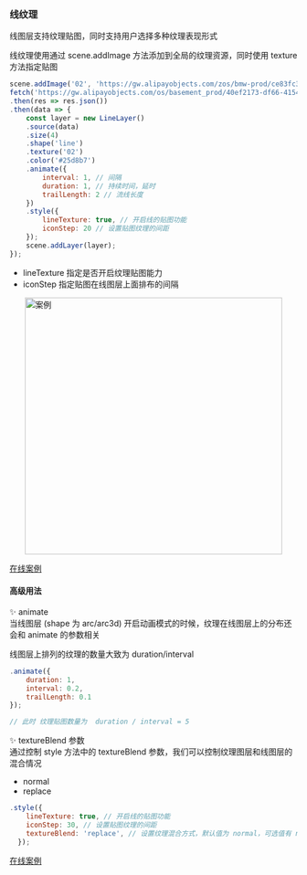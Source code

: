 ### 线纹理

线图层支持纹理贴图，同时支持用户选择多种纹理表现形式  

线纹理使用通过 scene.addImage 方法添加到全局的纹理资源，同时使用 texture 方法指定贴图  

```javascript
scene.addImage('02', 'https://gw.alipayobjects.com/zos/bmw-prod/ce83fc30-701f-415b-9750-4b146f4b3dd6.svg');
fetch('https://gw.alipayobjects.com/os/basement_prod/40ef2173-df66-4154-a8c0-785e93a5f18e.json')
.then(res => res.json())
.then(data => {
    const layer = new LineLayer()
    .source(data)
    .size(4)
    .shape('line')
    .texture('02')
    .color('#25d8b7')
    .animate({
        interval: 1, // 间隔
        duration: 1, // 持续时间，延时
        trailLength: 2 // 流线长度
    })
    .style({
        lineTexture: true, // 开启线的贴图功能
        iconStep: 20 // 设置贴图纹理的间距
    });
    scene.addLayer(layer);
});
```

- lineTexture   指定是否开启纹理贴图能力
- iconStep      指定贴图在线图层上面排布的间隔

<img width="450px" style="display: block;margin: 0 auto;" alt="案例" src='https://gw.alipayobjects.com/mdn/rms_816329/afts/img/A*KEupSZ_p0pYAAAAAAAAAAAAAARQnAQ'>

[在线案例](../../../examples/gallery/animate#animate_path_texture)

#### 高级用法

✨ animate  
当线图层 (shape 为 arc/arc3d) 开启动画模式的时候，纹理在线图层上的分布还会和 animate 的参数相关     

线图层上排列的纹理的数量大致为 duration/interval

```javascript
.animate({
    duration: 1,
    interval: 0.2,
    trailLength: 0.1
});

// 此时 纹理贴图数量为  duration / interval = 5
```

✨ textureBlend 参数    
通过控制 style 方法中的 textureBlend 参数，我们可以控制纹理图层和线图层的混合情况  

- normal
- replace

```javascript
.style({
    lineTexture: true, // 开启线的贴图功能
    iconStep: 30, // 设置贴图纹理的间距
    textureBlend: 'replace', // 设置纹理混合方式，默认值为 normal，可选值有 normal/replace 两种
  });

```

[在线案例](../../../examples/line/animate#plane_animate2)

